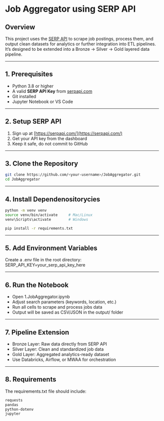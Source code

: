 # Job Aggregator using SERP API

## Overview
This project uses the [SERP API](https://serpapi.com/) to scrape job postings, process them, and output clean datasets for analytics or further integration into ETL pipelines. It’s designed to be extended into a Bronze → Silver → Gold layered data pipeline.

---

## 1. Prerequisites
- Python 3.8 or higher
- A valid **SERP API Key** from [serpapi.com](https://serpapi.com/)
- Git installed
- Jupyter Notebook or VS Code

---

## 2. Setup SERP API
1. Sign up at [https://serpapi.com/](https://serpapi.com/)
2. Get your API key from the dashboard  
3. Keep it safe, do not commit to GitHub

---

## 3. Clone the Repository
```bash
git clone https://github.com/<your-username>/JobAggregator.git
cd JobAggregator
```
---

## 4. Install Dependenositorycies
```bash
python -m venv venv
source venv/bin/activate     # Mac/Linux  
venv\Scripts\activate        # Windows  

pip install -r requirements.txt
```

---

## 5.  Add Environment Variables
Create a .env file in the root directory:
SERP_API_KEY=your_serp_api_key_here


---

## 6. Run the Notebook
- Open 1.JobAggregator.ipynb
- Adjust search parameters (keywords, location, etc.)
- Run all cells to scrape and process jobs data
- Output will be saved as CSV/JSON in the output/ folder

---

## 7. Pipeline Extension
- Bronze Layer: Raw data directly from SERP API
- Silver Layer: Clean and standardized job data
- Gold Layer: Aggregated analytics-ready dataset
- Use Databricks, Airflow, or MWAA for orchestration

---

## 8. Requirements 
The requirements.txt file should include:
```bash
requests
pandas
python-dotenv
jupyter
```

